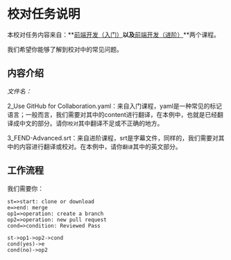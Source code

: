 # 校对任务说明

本校对任务内容来自：**[前端开发（入门）](https://cn.udacity.com/course/front-end-web-developer-nanodegree--nd001-cn-basic)**以及**[前端开发（进阶）](https://cn.udacity.com/course/front-end-web-developer-nanodegree--nd001-cn-advanced)**两个课程。

我们希望你能够了解到校对中的常见问题。

## 内容介绍

*文件名：*

2_Use GitHub for Collaboration.yaml：来自入门课程，yaml是一种常见的标记语言；一般而言，我们需要对其中的content进行翻译，在本例中，也就是已经翻译成中文的部分。请你`校对`其中翻译不足或不正确的地方。

3_FEND-Advanced.srt：来自进阶课程，srt是字幕文件，同样的，我们需要对其中的内容进行翻译或校对。在本例中，请你`翻译`其中的英文部分。

## 工作流程

我们需要你：

```flow
st=>start: clone or download
e=>end: merge
op1=>operation: create a branch
op2=>operation: new pull request
cond=>condition: Reviewed Pass

st->op1->op2->cond
cond(yes)->e
cond(no)->op2
```
